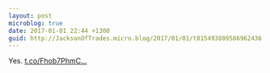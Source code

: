 ```yaml
---
layout: post
microblog: true
date: 2017-01-01 22:44 +1300
guid: http://JacksonOfTrades.micro.blog/2017/01/01/t815493889586962436.html
---
```

Yes. [t.co/Fhob7PhmC...](https://t.co/Fhob7PhmCf)
